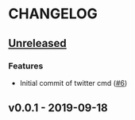 # CHANGELOG

<a name="unreleased"></a>
## [Unreleased]

### Features
- Initial commit of twitter cmd ([#6](https://github.com/khos2ow/rostamctl/issues/6))


<a name="v0.0.1"></a>
## v0.0.1 - 2019-09-18

[Unreleased]: https://github.com/khos2ow/rostamctl/compare/v0.0.1...HEAD
